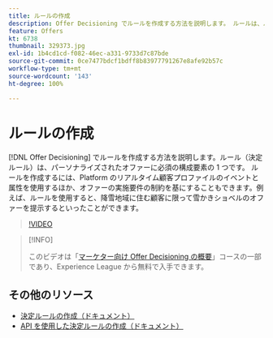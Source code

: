```yaml
---
title: ルールの作成
description: Offer Decisioning でルールを作成する方法を説明します。 ルールは、パーソナライズされたオファーに必須の構成要素の 1 つです。
feature: Offers
kt: 6738
thumbnail: 329373.jpg
exl-id: 1b4cd1cd-f082-46ec-a331-9733d7c87bde
source-git-commit: 0ce7477bdcf1bdff8b83977791267e8afe92b57c
workflow-type: tm+mt
source-wordcount: '143'
ht-degree: 100%

---
```


# ルールの作成

[!DNL Offer Decisioning] でルールを作成する方法を説明します。ルール（決定ルール）は、パーソナライズされたオファーに必須の構成要素の 1 つです。 ルールを作成するには、Platform のリアルタイム顧客プロファイルのイベントと属性を使用するほか、オファーの実施要件の制約を基にすることもできます。例えば、ルールを使用すると、降雪地域に住む顧客に限って雪かきショベルのオファーを提示するといったことができます。

>[!VIDEO](https://video.tv.adobe.com/v/329373?quality=12&learn=on)

>[!INFO]
>
> このビデオは「[マーケター向け Offer Decisioning の概要](https://experienceleague.adobe.com/?recommended=ExperiencePlatform-U-1-2020.1.offerdecisioning)」コースの一部であり、Experience League から無料で入手できます。


## その他のリソース

* [決定ルールの作成（ドキュメント）](https://experienceleague.adobe.com/docs/journey-optimizer/using/offer-decisioniong/create-components/creating-decision-rules.html?lang=ja)
* [API を使用した決定ルールの作成（ドキュメント）](https://experienceleague.adobe.com/docs/journey-optimizer/using/offer-decisioniong/api-reference/offers-api/decision-rules/create.html?lang=ja)
